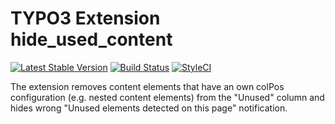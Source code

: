 # TYPO3 Extension hide_used_content

[![Latest Stable Version](https://img.shields.io/packagist/v/ichhabrecht/hide-used-content.svg)](https://packagist.org/packages/ichhabrecht/hide-used-content)
[![Build Status](https://img.shields.io/travis/IchHabRecht/hide_used_content/master.svg)](https://travis-ci.org/IchHabRecht/hide_used_content)
[![StyleCI](https://styleci.io/repos/155286928/shield?branch=master)](https://styleci.io/repos/155286928)

The extension removes content elements that have an own colPos configuration (e.g. nested content elements) from the
"Unused" column and hides wrong "Unused elements detected on this page" notification. 
